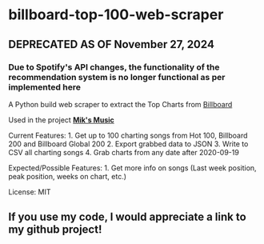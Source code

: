 # billboard-top-100-web-scraper

## DEPRECATED AS OF November 27, 2024

### Due to Spotify's API changes, the functionality of the recommendation system is no longer functional as per implemented here 

A Python build web scraper to extract the Top Charts from [Billboard](https://www.billboard.com/charts/)

Used in the project [**Mik's Music**](https://github.com/itsnotmik/nodejs-miks-music)

Current Features:
    1. Get up to 100 charting songs from Hot 100, Billboard 200 and Billboard Global 200
    2. Export grabbed data to JSON
    3. Write to CSV all charting songs
    4. Grab charts from any date after 2020-09-19

Expected/Possible Features:
    1. Get more info on songs (Last week position, peak position, weeks on chart, etc.)

License: MIT

## If you use my code, I would appreciate a link to my github project!